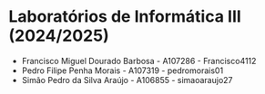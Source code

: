 # Laboratórios de Informática III (2024/2025)

* Francisco Miguel Dourado Barbosa  - A107286 - Francisco4112
* Pedro Filipe Penha Morais - A107319 - pedromorais01
* Simão Pedro da Silva Araújo - A106855 - simaoaraujo27
